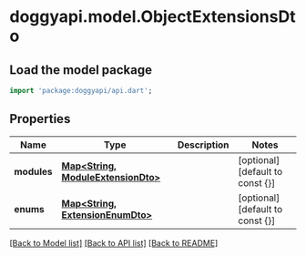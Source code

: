 # doggyapi.model.ObjectExtensionsDto

## Load the model package
```dart
import 'package:doggyapi/api.dart';
```

## Properties
Name | Type | Description | Notes
------------ | ------------- | ------------- | -------------
**modules** | [**Map<String, ModuleExtensionDto>**](ModuleExtensionDto.md) |  | [optional] [default to const {}]
**enums** | [**Map<String, ExtensionEnumDto>**](ExtensionEnumDto.md) |  | [optional] [default to const {}]

[[Back to Model list]](../README.md#documentation-for-models) [[Back to API list]](../README.md#documentation-for-api-endpoints) [[Back to README]](../README.md)


